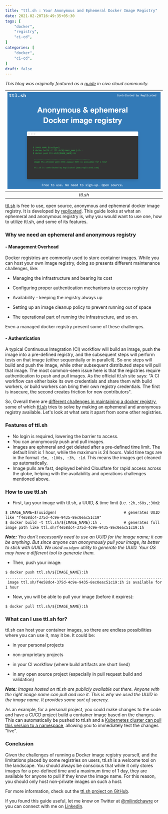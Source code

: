 ```yaml
---
title: "ttl.sh : Your Anonymous and Ephemeral Docker Image Registry"
date: 2021-02-20T16:49:35+05:30
tags: [
    "docker",
    "registry",
    "ci-cd",
]
categories: [
    "docker",
    "ci-cd",
]
draft: false
---
```


_This blog was originally featured as a [guide](https://www.civo.com/learn/ttl-sh-your-anonymous-and-ephemeral-docker-image-registry) in civo cloud community._

| ![ttl-sh](https://github.com/milindchawre/civo-k8s/raw/master/blog/ttl-sh/images/ttl-sh.png) | 
|:--:| 
| *ttl.sh* |

[ttl.sh](https://ttl.sh/) is free to use, open source, anonymous and ephemeral docker image registry. It is developed by [replicated](https://www.replicated.com/). This guide looks at what an ephemeral and anonymous registry is, why you would want to use one, how to utilize ttl.sh, and some of its features.

### Why we need an ephemeral and anonymous registry

#### - Management Overhead

Docker registries are commonly used to store container images. While you can host your own image registry, doing so presents different maintenance challenges, like:

- Managing the infrastructure and bearing its cost
	
- Configuring proper authentication mechanisms to access registry
	
- Availability - keeping the registry always up
	
- Setting up an image cleanup policy to prevent running out of space
	
- The operational part of running the infrastructure, and so on.

Even a managed docker registry present some of these challenges.

#### - Authentication

A typical Continuous Integration (CI) workflow will build an image, push the image into a pre-defined registry, and the subsequent steps will perform tests on that image (either sequentially or in parallell). So one steps will build and push the image, while other subsequent distributed steps will pull that image. The most common-seen issue here is that the registries require authentication to push and pull images. As the official ttl.sh site says: "A CI workflow can either bake its own credentials and share them with build workers, or build workers can bring their own registry credentials. The first is insecure, the second creates friction for new contributors".

So, Overall there are [different challenges in maintaining a docker registry](https://dzone.com/articles/docker-registries-and-the-five-problems-you-encoun), some of which [ttl.sh](https://ttl.sh/) tries to solve by making an ephemeral and anonymous registry available. Let's look at what sets it apart from some other registries.

### Features of ttl.sh
- No login is required, lowering the barrier to access.
- You can anonymously push and pull images.
- Images are ephmeral and get deleted after a pre-defined time limit. The default limit is 1 hour, while the maximum is 24 hours. Valid time tags are in the format `:5m, :100s, :3h, :1d`. This means the images get cleaned up automatically.
- Image pulls are fast, deployed behind Cloudfare for rapid access across the globe, helping with the availability and operations challenges mentioned above.

### How to use ttl.sh
- First, tag your image with ttl.sh, a UUID, & time limit (i.e. `:2h,:60s,:30m`):

```
$ IMAGE_NAME=$(uuidgen)                              # generates UUID like "f4e58dc4-375d-4c9e-9435-8ec0eac51c19"
$ docker build -t ttl.sh/${IMAGE_NAME}:1h .          # generates full image path like ttl.sh/f4e58dc4-375d-4c9e-9435-8ec0eac51c19:1h
```

_**Note:** You don't necessarily need to use an UUID for the image name; it can be anything. But since anyone can anonymously pull your image, its better to stick with UUID. We used `uuidgen` utility to generate the UUID. Your OS may have a different tool to generate them._

- Then, push your image:

```
$ docker push ttl.sh/${IMAGE_NAME}:1h
.............................................................................
 image ttl.sh/f4e58dc4-375d-4c9e-9435-8ec0eac51c19:1h is available for 1 hour
```

- Now, you will be able to pull your image (before it expires):

```
$ docker pull ttl.sh/${IMAGE_NAME}:1h
```

### What can I use ttl.sh for?
ttl.sh can host your container images, so there are endless possibilities where you can use it, may it be. It could be:

- in your personal projects

- non-proprietary projects

- in your CI workflow (where build artifacts are short lived)

- in any open source project (especially in pull request build and validation)

_**Note:** Images hosted on ttl.sh are publicly available out there. Anyone with the right image name can pull and use it. This is why we used the UUID in the image name. It provides some sort of secrecy._

As an example, for a personal project, you could make changes to the code and have a CI/CD project build a container image based on the changes. This can automatically be pushed to ttl.sh and a [Kubernetes cluster can pull this version to a namespace](https://www.civo.com/learn/gitops-on-civo-gimlet-part-one), allowing you to immediately test the changes "live".

### Conclusion

Given the challenges of running a Docker image registry yourself, and the limitations placed by some registries on users, ttl.sh is a welcome tool on the landscape. You should always be conscious that while it only stores images for a pre-defined time and a maximum time of 1 day, they are available for anyone to pull if they know the image name. For this reason, you should only host non-private images on such a host.

For more information, check out the [ttl.sh project on GitHub](https://github.com/replicatedhq/ttl.sh).

If you found this guide useful, let me know on Twitter at [@milindchawre](https://twitter.com/milindchawre) or you can connect with me on [Linkedin](https://www.linkedin.com/in/milind-chawre).

